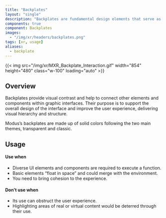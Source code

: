 ```yaml
---
title: "Backplates"
layout: "single"
description: "Backplates are fundamental design elements that serve as a backdrop for other UI elements."
components: true
component: Backplates
images:
  - "/img/xr/headers/backplates.png"
tags: [xr, usage]
aliases:
  - backplate
---
```


{{< img src="/img/xr/MXR_Backplate_Interaction.gif" width="854" height="480" class="w-100" loading="auto" >}}

## Overview

Backplates provide visual contrast and help to connect other elements and components within graphic interfaces. Their purpose is to support the overall design of the interface and improve the user experience, delivering visual hierarchy and structure.

Modus’s backplates are made up of solid colors following the two main themes, transparent and classic.

## Usage

#### Use when

- Diverse UI elements and components are required to execute a function.
- Basic elements “float in space” and could merge with the environment.
- You need to bring cohesion to the experience.

#### Don't use when

- Its use can obstruct the user experience.
- Highlighting areas of real or virtual content would be deterred through their use.
